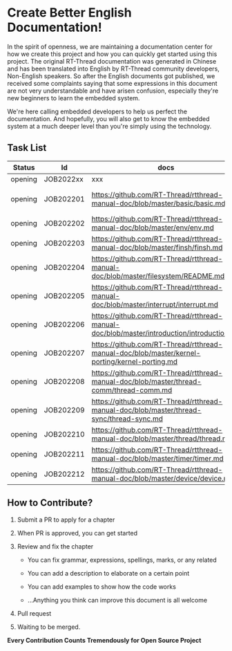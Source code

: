 # Create Better English Documentation!

In the spirit of openness, we are maintaining a documentation center for how we create this project and how you can quickly get started using this project. The original RT-Thread documentation was generated in Chinese and has been translated into English by RT-Thread community developers, Non-English speakers. So after the English documents got published, we received some complaints saying that some expressions in this document are not very understandable and have arisen confusion, especially they're new beginners to learn the embedded system. 

We're here calling embedded developers to help us perfect the documentation. And hopefully, you will also get to know the embedded system at a much deeper level than you're simply using the technology.

## Task List


| Status  | Id        | docs                                                         | applicant    |
| :-----: | --------- | ------------------------------------------------------------ | ------------ |
| opening | JOB2022xx | xxx                                                          | Tom(example) |
| opening | JOB202201 | https://github.com/RT-Thread/rtthread-manual-doc/blob/master/basic/basic.md | [tushar-wiz](https://github.com/tushar-wiz) & [byte-me-stan](https://github.com/byte-me-stan)|
| opening | JOB202202 | https://github.com/RT-Thread/rtthread-manual-doc/blob/master/env/env.md |       |
| opening | JOB202203 | https://github.com/RT-Thread/rtthread-manual-doc/blob/master/finsh/finsh.md |              |
| opening | JOB202204 | https://github.com/RT-Thread/rtthread-manual-doc/blob/master/filesystem/README.md |       byte-me-stan        |
| opening | JOB202205 | https://github.com/RT-Thread/rtthread-manual-doc/blob/master/interrupt/interrupt.md |   byte-me-stan           |
| opening | JOB202206 | https://github.com/RT-Thread/rtthread-manual-doc/blob/master/introduction/introduction.md |    byte-me-stan          |
| opening | JOB202207 | https://github.com/RT-Thread/rtthread-manual-doc/blob/master/kernel-porting/kernel-porting.md |              |
| opening | JOB202208 | https://github.com/RT-Thread/rtthread-manual-doc/blob/master/thread-comm/thread-comm.md |               |
| opening | JOB202209 | https://github.com/RT-Thread/rtthread-manual-doc/blob/master/thread-sync/thread-sync.md |              |
| opening | JOB202210 | https://github.com/RT-Thread/rtthread-manual-doc/blob/master/thread/thread.md |              |
| opening | JOB202211 | https://github.com/RT-Thread/rtthread-manual-doc/blob/master/timer/timer.md |               |
| opening | JOB202212 | https://github.com/RT-Thread/rtthread-manual-doc/blob/master/device/device.md |              |

## How to Contribute?

1. Submit a PR to apply for a chapter

2. When PR is approved, you can get started

3. Review and fix the chapter

   - You can fix grammar, expressions, spellings, marks, or any related

   - You can add a description to elaborate on a certain point

   - You can add examples to show how the code works

   - ...Anything you think can improve this document is all welcome

3. Pull request
4. Waiting to be merged. 

**Every Contribution Counts Tremendously for Open Source Project**

